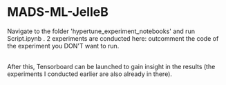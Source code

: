 # MADS-ML-JelleB

Navigate to the folder 'hypertune_experiment_notebooks' and run Script.ipynb . 2 experiments are conducted here: outcomment the code of the experiment you DON'T want to run.<br><br>

After this, Tensorboard can be launched to gain insight in the results (the experiments I conducted earlier are also already in there).